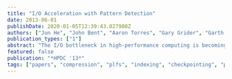 ```yaml
---
title: "I/O Acceleration with Pattern Detection"
date: 2013-06-01
publishDate: 2020-01-05T12:39:43.027980Z
authors: ["Jun He", "John Bent", "Aaron Torres", "Gary Grider", "Garth Gibson", "Carlos Maltzahn", "Xian-He Sun"]
publication_types: ["1"]
abstract: "The I/O bottleneck in high-performance computing is becoming worse as application data continues to grow. In this work, we explore how patterns of I/O within these applications can significantly affect the effectiveness of the underlying storage systems and how these same patterns can be utilized to improve many aspects of the I/O stack and mitigate the I/O bottleneck. We offer three main contributions in this paper. First, we develop and evaluate algorithms by which I/O patterns can be efficiently discovered and described. Second, we implement one such algorithm to reduce the metadata quantity in a virtual parallel file system by up to several orders of magnitude, thereby increasing the performance of writes and reads by up to 40 and 480 percent respectively. Third, we build a prototype file system with pattern-aware prefetching and evaluate it to show a 46 percent reduction in I/O latency. Finally, we believe that efficient pattern discovery and description, coupled with the observed predictability of complex patterns within many high-performance applications, offers significant potential to enable many additional I/O optimizations."
featured: false
publication: "*HPDC '13*"
tags: ["papers", "compression", "plfs", "indexing", "checkpointing", "patterndetection"]
---
```


